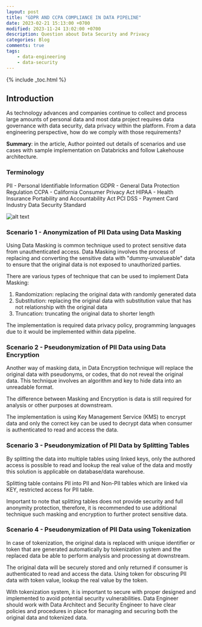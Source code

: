 ```yaml
---
layout: post
title: "GDPR AND CCPA COMPLIANCE IN DATA PIPELINE"
date: 2023-02-21 15:13:00 +0700
modified: 2023-11-24 13:02:00 +0700
description: Question about Data Security and Privacy
categories: Blog
comments: true
tags:
    - data-engineering
    - data-security
---
```

{% include _toc.html %}

## Introduction
As technology advances and companies continue to collect and process large amounts of personal data and most data project requires data governance with data security, data privacy within the platform. From a data engineering perspective, how do we comply with those requirements?

**Summary**: in the article, Author pointed out details of scenarios and use cases with sample implementation on Databricks and follow Lakehouse architecture.

### Terminology

PII - Personal Identifiable Information
GDPR - General Data Protection Regulation
CCPA - California Consumer Privacy Act
HIPAA - Health Insurance Portability and Accountability Act
PCI DSS - Payment Card Industry Data Security Standard

![alt text](/images/post/gdpr-ccpa.png "Data Privacy")

### **Scenario 1** - Anonymization of PII Data using Data Masking

Using Data Masking is common technique used to protect sensitive data from unauthenticated access. Data Masking involves the process of replacing and converting the sensitive data with "dummy-unvalueable" data to ensure that the original data is not exposed to unauthorized parties.

There are various types of technique that can be used to implement Data Masking:

1. Randomization: replacing the original data with randomly generated data
2. Substitution: replacing the original data with substitution value that has not relationship with the original data
3. Truncation: truncating the original data to shorter length

The implementation is required data privacy policy, programming languages due to it would be implemented within data pipeline.

### **Scenario 2** - Pseudonymization of PII Data using Data Encryption

Another way of masking data, in Data Encryption technique will replace the original data with pseudonyms, or codes, that do not reveal the original data. This technique involves an algorithm and key to hide data into an unreadable format.

The difference between Masking and Encryption is data is still required for analysis or other purposes at downstream.

The implementation is using Key Management Service (KMS) to encrypt data and only the correct key can be used to decrypt data when consumer is authenticated to read and access the data.

### **Scenario 3** - Pseudonymization of PII Data by Splitting Tables

By splitting the data into multiple tables using linked keys, only the authored access is possible to read and lookup the real value of the data and mostly this solution is applicable on database/data warehouse.

Splitting table contains PII into PII and Non-PII tables which are linked via KEY, restricted access for PII table.

Important to note that splitting tables does not provide security and full anonymity protection, therefore, it is recommended to use additional technique such masking and encryption to further protect sensitive data.

### **Scenario 4** - Pseudonymization of PII Data using Tokenization

In case of tokenization, the original data is replaced with unique identifier or token that are generated automatically by tokenization system and the replaced data be able to perform analysis and processing at downstream.

The original data will be securely stored and only returned if consumer is authenticated to read and access the data. Using token for obscuring PII data with token value, lookup the real value by the token.

With tokenization system, it is important to secure with proper designed and implemented to avoid potential security vulnerabilities. Data Engineer should work with Data Architect and Security Engineer to have clear policies and procedures in place for managing and securing both the original data and tokenized data.
